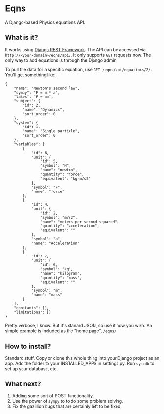 # Eqns

A Django-based Physics equations API.

## What is it?

It works using [Django REST Framework](http://www.django-rest-framework.org/).
The API can be accessed via `http://<your-domain>/eqns/api/`. It only supports 
`GET` requests now. The only way to add equations is through the Django admin.

To pull the data for a specific equation, use `GET /eqns/api/equations/2/`. 
You'll get something like:

    {
        "name": "Newton's second law",
        "sympy": "F = m * a",
        "latex": "F = ma",
        "subject": {
            "id": 2,
            "name": "Dynamics",
            "sort_order": 0
        },
        "system": {
            "id": 1,
            "name": "Single particle",
            "sort_order": 0
        },
        "variables": [
            {
                "id": 6,
                "unit": {
                    "id": 5,
                    "symbol": "N",
                    "name": "newton",
                    "quantity": "force",
                    "equivalent": "kg-m/s2"
                },
                "symbol": "F",
                "name": "force"
            },
            {
                "id": 4,
                "unit": {
                    "id": 2,
                    "symbol": "m/s2",
                    "name": "meters per second squared",
                    "quantity": "acceleration",
                    "equivalent": ""
                },
                "symbol": "a",
                "name": "Acceleration"
            },
            {
                "id": 7,
                "unit": {
                    "id": 6,
                    "symbol": "kg",
                    "name": "kilogram",
                    "quantity": "mass",
                    "equivalent": ""
                },
                "symbol": "m",
                "name": "mass"
            }
        ],
        "constants": [],
        "limitations": []
    }    

Pretty verbose, I know. But it's stanard JSON, so use it how you wish. An
simple example is included as the "home page", `/eqns/`.

## How to install?

Standard stuff. Copy or clone this whole thing into your Django project as an
app. Add the folder to your INSTALLED_APPS in settings.py. Run `syncdb` to
set up your database, etc.

## What next?

1. Adding some sort of POST functionality.
2. Use the power of `sympy` to to do some problem solving.
3. Fix the gazillion bugs that are certainly left to be fixed.